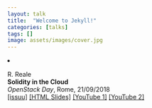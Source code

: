 ```yaml
---
layout: talk
title:  "Welcome to Jekyll!"
categories: [talks]
tags: []
image: assets/images/cover.jpg
---
```



<li><p>R. Reale<br>
<b>Solidity in the Cloud</b><br>
<i>OpenStack Day</i>, Rome, 21/09/2018<br />
<a href="https://issuu.com/roberto-reale/docs/roberto_reale_-_solidity_in_the_clo" target="_blank">[issuu]</a>
<a href="https://reale.me/solidity-in-the-cloud-2018" target="_blank">[HTML Slides]</a>
<a href="https://youtu.be/4tmXQ_teSes" target="_blank">[YouTube 1]</a>
<a href="https://youtu.be/b-xTMXsF1eA" target="_blank">[YouTube 2]</a>
</p>
</li>

